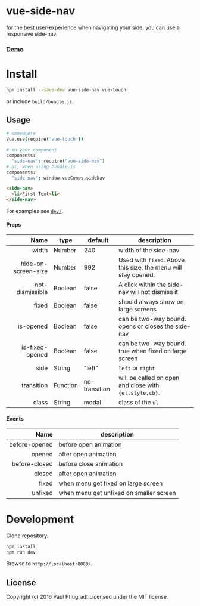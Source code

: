 # vue-side-nav

for the best user-experience when navigating your side, you can use a responsive side-nav.

### [Demo](https://vue-comps.github.io/vue-side-nav)


# Install

```sh
npm install --save-dev vue-side-nav vue-touch
```
or include `build/bundle.js`.

## Usage
```coffee
# somewhere
Vue.use(require('vue-touch'))

# in your component
components:
  "side-nav": require("vue-side-nav")
# or, when using bundle.js
components:
  "side-nav": window.vueComps.sideNav
```
```html
<side-nav>
  <li>First Text<li>
</side-nav>
```
For examples see [`dev/`](https://github.com/vue-comps/vue-side-nav/tree/master/dev).

#### Props
| Name | type | default | description |
| ---:| --- | ---| --- |
| width | Number | 240 | width of the side-nav |
| hide-on-screen-size | Number | 992 | Used with `fixed`. Above this size, the menu will stay opened. |
| not-dismissible | Boolean | false | A click within the side-nav will not dismiss it |
| fixed | Boolean | false | should always show on large screens |
| is-opened | Boolean | false | can be two-way bound. opens or closes the side-nav |
| is-fixed-opened | Boolean | false | can be two-way bound. true when fixed on large screen |
| side | String | "left" | `left` or `right` |
| transition | Function | no-transition | will be called on open and close with `{el,style,cb}`. |
| class | String | modal | class of the `ul`|

#### Events
| Name |  description |
| ---:| --- |
| before-opened | before open animation |
| opened | after open animation |
| before-closed | before close animation |
| closed |  after open animation |
| fixed |  when menu get fixed on large screen |
| unfixed | when menu get unfixed on smaller screen |

# Development
Clone repository.
```sh
npm install
npm run dev
```
Browse to `http://localhost:8080/`.

## License
Copyright (c) 2016 Paul Pflugradt
Licensed under the MIT license.
